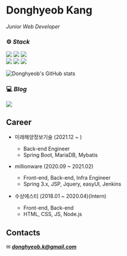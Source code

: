 # Donghyeob Kang
_Junior Web Developer_

### ⚙ ***Stack***

<img src="https://img.shields.io/badge/Java-007396?style=for-the-badge&logo=Java&logoColor=white" /> <img src="https://img.shields.io/badge/SpringBoot-6DB33F?style=for-the-badge&logo=SpringBoot&logoColor=white" /> <img src="https://img.shields.io/badge/SpringSecurity-6DB33F?style=for-the-badge&logo=SpringSecurity&logoColor=white" />   
<img src="https://img.shields.io/badge/Html-E34F26?style=for-the-badge&logo=Html5&logoColor=white" /> <img src="https://img.shields.io/badge/Css-1572B6?style=for-the-badge&logo=Css3&logoColor=white" /> <img src="https://img.shields.io/badge/JavaScript-F7DF1E?style=for-the-badge&logo=JavaScript&logoColor=white" />

![Donghyeob's GitHub stats](https://github-readme-stats.vercel.app/api?username=Donghyeob&show_icons=true&theme=dracula)


### 💻 ***Blog***

<a href="https://donghyeob-devlog.tistory.com/"><img src="https://img.shields.io/badge/-Donoghyeob's%20Blog-orange?label=Blog&labelColor=09B3AF&style=for-the-badge&logo=Bloglovin" /></a>


## Career
* 미래해양정보기술 (2021.12 ~ )
  * Back-end Engineer
  * Spring Boot, MariaDB, Mybatis

* millionware (2020.09 ~ 2021.02)
  * Front-end, Back-end, Infra Engineer
  * Spring 3.x, JSP, Jquery, easyUI, Jenkins

* 수상에스티 (2018.01 ~ 2020.04)(Intern)
  * Front-end, Back-end
  * HTML, CSS, JS, Node.js

## Contacts
✉ ***donghyeob.k@gmail.com***
